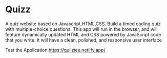 # Quizz
A quiz website based on Javascript,HTML,CSS. Build a timed coding quiz with multiple-choice questions. This app will run in the browser, and will feature dynamically updated HTML and CSS powered by JavaScript code that you write. It will have a clean, polished, and responsive user interface

Test the Application:https://quiiziee.netlify.app/
